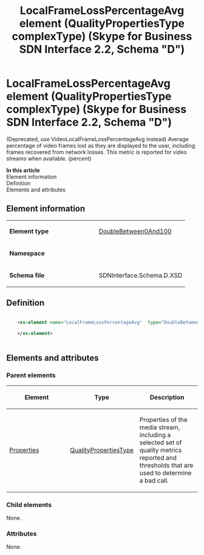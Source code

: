 ﻿---
title: LocalFrameLossPercentageAvg element (QualityPropertiesType complexType) (Skype for Business SDN Interface 2.2, Schema "D")
TOCTitle: LocalFrameLossPercentageAvg element
ms:assetid: 9ac8e918-caea-4e80-1ab8-2e78346fd715
ms:mtpsurl: https://msdn.microsoft.com/en-us/library/Mt170910(v=office.16)
ms:contentKeyID: 65855485
ms.date: 08/24/2015
mtps_version: v=office.16
dev_langs:
- xml
---

# LocalFrameLossPercentageAvg element (QualityPropertiesType complexType) (Skype for Business SDN Interface 2.2, Schema \"D\")

(Deprecated, use VideoLocalFrameLossPercentageAvg instead) Average percentage of video frames lost as they are displayed to the user, including frames recovered from network losses. This metric is reported for video streams when available. (percent)


**In this article**  
Element information  
Definition  
Elements and attributes  

## Element information

<table>
<colgroup>
<col style="width: 50%" />
<col style="width: 50%" />
</colgroup>
<tbody>
<tr class="odd">
<td><p><strong>Element type</strong></p></td>
<td><p><a href="doublebetween0and100-simpletype-skype-for-business-sdn-interface-2-2-schema-d.md">DoubleBetween0And100</a></p></td>
</tr>
<tr class="even">
<td><p><strong>Namespace</strong></p></td>
<td><p></p></td>
</tr>
<tr class="odd">
<td><p><strong>Schema file</strong></p></td>
<td><p>SDNInterface.Schema.D.XSD</p></td>
</tr>
</tbody>
</table>


## Definition

``` xml

    <xs:element name="LocalFrameLossPercentageAvg"  type="DoubleBetween0And100">
    
    </xs:element>
  
```

## Elements and attributes

### Parent elements

<table>
<colgroup>
<col style="width: 33%" />
<col style="width: 33%" />
<col style="width: 33%" />
</colgroup>
<thead>
<tr class="header">
<th><p>Element</p></th>
<th><p>Type</p></th>
<th><p>Description</p></th>
</tr>
</thead>
<tbody>
<tr class="odd">
<td><p><a href="properties-element-qualitytype-complextype-skype-for-business-sdn-interface-2-2-schema-d.md">Properties</a></p></td>
<td><p><a href="qualitypropertiestype-complextype-skype-for-business-sdn-interface-2-2-schema-d.md">QualityPropertiesType</a></p></td>
<td><p>Properties of the media stream, including a selected set of quality metrics reported and thresholds that are used to determine a bad call.</p></td>
</tr>
</tbody>
</table>


### Child elements

None.

### Attributes

None.

